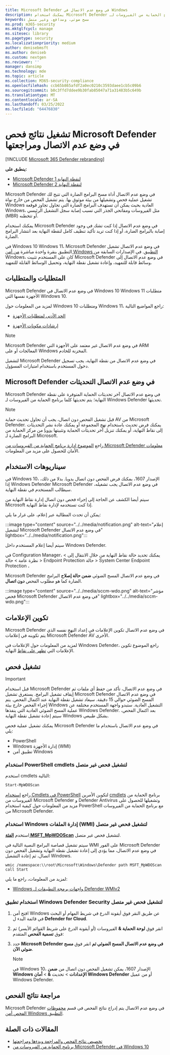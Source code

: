 ```yaml
---
title: Microsoft Defender في وضع عدم الاتصال في Windows
description: يمكنك استخدام Microsoft Defender في وضع عدم الاتصال مباشرة من برنامج الحماية من الفيروسات لـ Windows Defender التطبيق. يمكنك أيضا إدارة كيفية نشره في شبكتك.
keywords: مسح ضوئي، ومدافع، وغير متصل
ms.prod: m365-security
ms.mktglfcycl: manage
ms.sitesec: library
ms.pagetype: security
ms.localizationpriority: medium
author: denisebmsft
ms.author: deniseb
ms.custom: nextgen
ms.reviewer: ''
manager: dansimp
ms.technology: mde
ms.topic: article
ms.collection: M365-security-compliance
ms.openlocfilehash: ccb65b865afdf2a0ec0210c3593daee1cb5c09b6
ms.sourcegitcommit: b0c3ffd7ddee9b30fab85047a71a31483b5c649b
ms.translationtype: MT
ms.contentlocale: ar-SA
ms.lasthandoff: 03/25/2022
ms.locfileid: "64476830"
---
```

# <a name="run-and-review-the-results-of-a-microsoft-defender-offline-scan"></a>تشغيل نتائج فحص Microsoft Defender في وضع عدم الاتصال ومراجعتها

[!INCLUDE [Microsoft 365 Defender rebranding](../../includes/microsoft-defender.md)]


**ينطبق على:**
- [Microsoft Defender لنقطة النهاية 1](https://go.microsoft.com/fwlink/p/?linkid=2154037)
- [Microsoft Defender لنقطة النهاية 2](https://go.microsoft.com/fwlink/p/?linkid=2154037)

Microsoft Defender في وضع عدم الاتصال أداة مسح البرامج الضارة التي تتيح لك تشغيل عملية فحص وتشغيلها من بيئة موثوق بها. يتم تشغيل الفحص من خارج نواة Windows العادية بحيث يمكن أن تستهدف البرامج الضارة التي تحاول تجاوز قوقعة Windows، مثل الفيروسات ومفاتحي الجذر التي تسبب إصابة سجل التشغيل الرئيسي (MBR) أو تتخطىه.

يمكنك استخدام Microsoft Defender في وضع عدم الاتصال إذا كنت تشك في وجود إصابة بالبرامج الضارة، أو إذا كنت تريد تأكيد تنظيف كامل لنقطة النهاية بعد انتشار البرامج الضارة.

في Windows 10 Windows 11، Microsoft Defender في وضع عدم الاتصال تشغيل التطبيق بنقرة واحدة مباشرة [من أمن Windows التطبيق](microsoft-defender-security-center-antivirus.md). في الإصدارات السابقة من Windows، كان على المستخدم تثبيت Microsoft Defender في وضع عدم الاتصال إلى وسائط قابلة للتمهيد، وإعادة تشغيل نقطة النهاية، وتحميل الوسائط القابلة للتمهيد.

## <a name="prerequisites-and-requirements"></a>المتطلبات والمتطلبات

Microsoft Defender في وضع عدم الاتصال في Windows 10 Windows 11 متطلبات الأجهزة نفسها التي Windows 10.

لمزيد من المعلومات حول Windows 10 ومتطلبات Windows 11، راجع المواضيع التالية:

- [الحد الأدنى لمتطلبات الأجهزة](/windows-hardware/design/minimum/minimum-hardware-requirements-overview)

- [إرشادات مكونات الأجهزة](/windows-hardware/design/component-guidelines/components)

> [!NOTE]
> Microsoft Defender في وضع عدم الاتصال غير معتمد على الأجهزة التي ARM المعالجات أو على Windows المخزنة للخادم.

لتشغيل Microsoft Defender في وضع عدم الاتصال من نقطة النهاية، يجب تسجيل دخول المستخدم باستخدام امتيازات المسؤول.

## <a name="microsoft-defender-offline-updates"></a>Microsoft Defender في وضع عدم الاتصال التحديثات

Microsoft Defender في وضع عدم الاتصال آخر تحديثات الحماية المتوفرة على نقطة النهاية؛ يتم تحديثها كلما برنامج الحماية من الفيروسات لـ Windows Defender تحديثها.

> [!NOTE]
> قبل تشغيل الفحص دون اتصال، يجب أن تحاول تحديث حماية AV من Microsoft Defender. يمكنك فرض تحديث باستخدام نهج المجموعة أو يمكنك عادة نشر التحديثات إلى نقاط النهاية، أو يمكنك تنزيل آخر تحديثات الحماية وتثبيتها [يدويا](https://www.microsoft.com/security/portal/definitions/adl.aspx) من مركز الحماية من البرامج الضارة لـ Microsoft.

راجع [الموضوع إدارة برنامج الحماية من الفيروسات من Microsoft Defender معلومات](manage-protection-updates-microsoft-defender-antivirus.md) الأمان للحصول على مزيد من المعلومات.

## <a name="usage-scenarios"></a>سيناريوهات الاستخدام

في Windows 10، الإصدار 1607، يمكنك فرض الفحص دون اتصال يدويا. بدلا من ذلك، إذا Windows Defender Microsoft Defender في وضع عدم الاتصال يجب تشغيله، سيطالب المستخدم في نقطة النهاية.

سيتم أيضا الكشف عن الحاجة إلى إجراء فحص دون اتصال إدارة نقاط النهاية من Microsoft إذا كنت تستخدمه لإدارة نقاط النهاية.

يمكن أن تحدث المطالبة عبر إعلام، على غرار ما يلي:

:::image type="content" source="../../media/notification.png" alt-text="إعلام لتشغيل Microsoft Defender في وضع عدم الاتصال" lightbox="../../media/notification.png":::

سيتم أيضا إعلام المستخدم داخل Windows Defender.

في Configuration Manager، يمكنك تحديد حالة نقاط النهاية من خلال الانتقال إلى > نظرة عامة > حالة > Endpoint Protection حالة > System Center Endpoint Protection **.**

Microsoft Defender في وضع عدم الاتصال المسح الضوئي **ضمن حالة إصلاح** البرامج الضارة كما هو مطلوب الفحص **دون اتصال**.

:::image type="content" source="../../media/sccm-wdo.png" alt-text="مؤشر فحص Microsoft Defender في وضع عدم الاتصال" lightbox="../../media/sccm-wdo.png":::

## <a name="configure-notifications"></a>تكوين الإعلامات

Microsoft Defender في وضع عدم الاتصال تكوين الإعلامات في إعداد النهج نفسه الذي يتم تكوينه في إعلامات Microsoft Defender AV الأخرى.

لمزيد من المعلومات حول الإعلامات في Windows Defender، راجع الموضوع تكوين الإعلامات التي [تظهر على نقاط](configure-notifications-microsoft-defender-antivirus.md) النهاية.

## <a name="run-a-scan"></a>تشغيل فحص

> [!IMPORTANT]
> قبل استخدام Microsoft Defender في وضع عدم الاتصال، تأكد من حفظ أي ملفات ثم إيقاف تشغيل البرامج. يستغرق تشغيل Microsoft Defender في وضع عدم الاتصال المسح الضوئي حوالي 15 دقيقة. سيعاد تشغيل نقطة النهاية عند اكتمال الفحص. يتم إجراء الفحص خارج بيئة Windows التشغيل العادية. ستبدو واجهة المستخدم مختلفة عن عملية المسح الضوئي العادية التي ينفذها Windows Defender. بعد اكتمال الفحص، سيتم إعادة تشغيل نقطة النهاية Windows بشكل طبيعي.

يمكنك تشغيل عملية فحص Microsoft Defender في وضع عدم الاتصال باستخدام ما يلي:

- PowerShell
- Windows إدارة الأجهزة (WMI)
- تطبيق أمن Windows



### <a name="use-powershell-cmdlets-to-run-an-offline-scan"></a>استخدام PowerShell cmdlets لتشغيل فحص غير متصل

استخدم cmdlets التالية:

```PowerShell
Start-MpWDOScan
```

راجع [استخدام Cmdlets في PowerShell](use-powershell-cmdlets-microsoft-defender-antivirus.md) لتكوين الأمرين [cmdlets](/powershell/module/defender/) برنامج الحماية من الفيروسات من Microsoft Defender و Defender Antivirus وتشغيلها للحصول على مزيد من المعلومات حول كيفية استخدام PowerShell مع برنامج الحماية من الفيروسات من Microsoft Defender.

### <a name="use-windows-management-instruction-wmi-to-run-an-offline-scan"></a>استخدام Windows إدارة الملفات (WMI) لتشغيل فحص غير متصل

استخدم [**الفئة MSFT_MpWDOScan**](/previous-versions/windows/desktop/legacy/dn455323(v=vs.85)) لتشغيل فحص غير متصل.

سيتم تشغيل قصاصة البرامج النصية التالية في WMI على الفور Microsoft Defender في وضع عدم الاتصال، مما يؤدي إلى إعادة تشغيل نقطة النهاية وتشغيل الفحص دون اتصال، ثم إعادة التشغيل Windows.

```console
wmic /namespace:\\root\Microsoft\Windows\Defender path MSFT_MpWDOScan call Start
```

لمزيد من المعلومات، راجع ما يلي:

- [Windows واجهات برمجة التطبيقات ل Defender WMIv2](/previous-versions/windows/desktop/defender/windows-defender-wmiv2-apis-portal)

### <a name="use-the-windows-defender-security-app-to-run-an-offline-scan"></a>استخدام تطبيق Windows Defender Security لتشغيل فحص غير متصل

1. افتح أمن Windows عن طريق النقر فوق أيقونة الدرع في شريط المهام أو البحث في قائمة البدء ل **Defender for Cloud**.

2. انقر فوق **لوحة الحماية &** الفيروسات (أو أيقونة الدرع على شريط القوائم الأيسر) ثم فوق **تسمية الفحص** المتقدم:

3. حدد **Microsoft Defender في وضع عدم الاتصال المسح الضوئي ثم** انقر فوق **مسح ضوئي الآن**.

    > [!NOTE]
    > في Windows 10، الإصدار 1607، يمكن تشغيل الفحص دون اتصال من **ضمن Windows الإعدادات** \> تحديث **&** \> **أمان Windows Defender** أو من عميل Windows Defender.

## <a name="review-scan-results"></a>مراجعة نتائج الفحص

Microsoft Defender في وضع عدم الاتصال يتم إدراج نتائج الفحص في قسم [محفوظات الفحص أمن Windows التطبيق](microsoft-defender-security-center-antivirus.md).

## <a name="related-articles"></a>المقالات ذات الصلة

- [تخصيص نتائج الفحص والمراجعة وبدءها ومراجعتها](customize-run-review-remediate-scans-microsoft-defender-antivirus.md)
- [برنامج الحماية من الفيروسات من Microsoft Defender في Windows 10](microsoft-defender-antivirus-in-windows-10.md)
